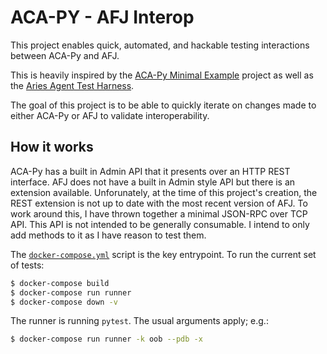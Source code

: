 # ACA-PY - AFJ Interop

This project enables quick, automated, and hackable testing interactions between ACA-Py and AFJ.

This is heavily inspired by the [ACA-Py Minimal Example][AME] project as well as the [Aries Agent Test Harness][AATH].

The goal of this project is to be able to quickly iterate on changes made to either ACA-Py or AFJ to validate interoperability.

[AME]: https://github.com/Indicio-tech/acapy-minimal-example
[AATH]: https://github.com/hyperledger/aries-agent-test-harness

## How it works

ACA-Py has a built in Admin API that it presents over an HTTP REST interface. AFJ does not have a built in Admin style API but there is an extension available. Unforunately, at the time of this project's creation, the REST extension is not up to date with the most recent version of AFJ. To work around this, I have thrown together a minimal JSON-RPC over TCP API. This API is not intended to be generally consumable. I intend to only add methods to it as I have reason to test them.

The [`docker-compose.yml`](./docker-compose.yml) script is the key entrypoint. To run the current set of tests:

```sh
$ docker-compose build
$ docker-compose run runner
$ docker-compose down -v
```

The runner is running `pytest`. The usual arguments apply; e.g.:

```sh
$ docker-compose run runner -k oob --pdb -x
```

